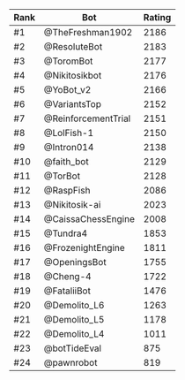 Rank|Bot|Rating
---|---|---
#1|@TheFreshman1902|2186
#2|@ResoluteBot|2183
#3|@ToromBot|2177
#4|@Nikitosikbot|2176
#5|@YoBot_v2|2166
#6|@VariantsTop|2152
#7|@ReinforcementTrial|2151
#8|@LolFish-1|2150
#9|@Intron014|2138
#10|@faith_bot|2129
#11|@TorBot|2128
#12|@RaspFish|2086
#13|@Nikitosik-ai|2023
#14|@CaissaChessEngine|2008
#15|@Tundra4|1853
#16|@FrozenightEngine|1811
#17|@OpeningsBot|1755
#18|@Cheng-4|1722
#19|@FataliiBot|1476
#20|@Demolito_L6|1263
#21|@Demolito_L5|1178
#22|@Demolito_L4|1011
#23|@botTideEval|875
#24|@pawnrobot|819
